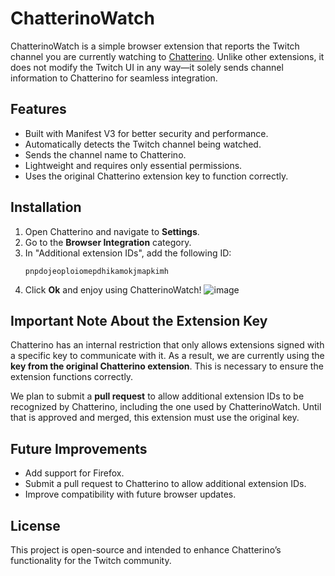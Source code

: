 # ChatterinoWatch

ChatterinoWatch is a simple browser extension that reports the Twitch channel you are currently watching to [Chatterino](https://github.com/Chatterino/chatterino2). Unlike other extensions, it does not modify the Twitch UI in any way—it solely sends channel information to Chatterino for seamless integration.

## Features
- Built with Manifest V3 for better security and performance.
- Automatically detects the Twitch channel being watched.
- Sends the channel name to Chatterino.
- Lightweight and requires only essential permissions.
- Uses the original Chatterino extension key to function correctly.

## Installation
1. Open Chatterino and navigate to **Settings**.
2. Go to the **Browser Integration** category.
3. In "Additional extension IDs", add the following ID:
    ```
    pnpdojeoploiomepdhikamokjmapkimh
    ```
4. Click **Ok** and enjoy using ChatterinoWatch!
![image](https://github.com/user-attachments/assets/f5c02a0c-b4f2-4740-a117-cdd6c0dc10c3)



## Important Note About the Extension Key
Chatterino has an internal restriction that only allows extensions signed with a specific key to communicate with it. As a result, we are currently using the **key from the original Chatterino extension**. This is necessary to ensure the extension functions correctly.

We plan to submit a **pull request** to allow additional extension IDs to be recognized by Chatterino, including the one used by ChatterinoWatch. Until that is approved and merged, this extension must use the original key.

## Future Improvements
- Add support for Firefox.
- Submit a pull request to Chatterino to allow additional extension IDs.
- Improve compatibility with future browser updates.

## License
This project is open-source and intended to enhance Chatterino’s functionality for the Twitch community.

